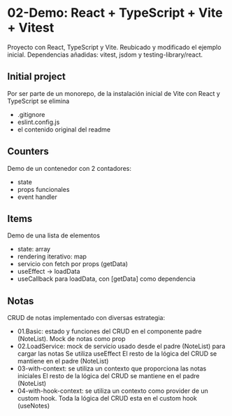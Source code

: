 # 02-Demo: React + TypeScript + Vite + Vitest

Proyecto con React, TypeScript y Vite.
Reubicado y modificado el ejemplo inicial.
Dependencias añadidas: vitest, jsdom y testing-library/react.

## Initial project

Por ser parte de un monorepo, de la instalación inicial de Vite con React y TypeScript se elimina

- .gitignore
- eslint.config.js
- el contenido original del readme

## Counters

Demo de un contenedor con 2 contadores:

- state
- props funcionales
- event handler

## Items

Demo de una lista de elementos

- state: array
- rendering iterativo: map
- servicio con fetch por props (getData)
- useEffect -> loadData
- useCallback para loadData, con [getData] como dependencia

## Notas

CRUD de notas implementado con diversas estrategia:

- 01.Basic: estado y funciones del CRUD en el componente padre (NoteList). Mock de notas como prop
- 02.LoadService: mock de servicio usado desde el padre (NoteList) para cargar las notas Se utiliza useEffect
  El resto de la lógica del CRUD se mantiene en el padre (NoteList)
- 03-with-context: se utiliza un contexto que proporciona las notas iniciales
  El resto de la lógica del CRUD se mantiene en el padre (NoteList)
- 04-with-hook-context: se utiliza un contexto como provider de un custom hook.
  Toda la lógica del CRUD esta en el custom hook (useNotes)
